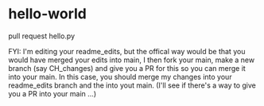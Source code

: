 # hello-world
pull request
hello.py



FYI: I'm editing your readme_edits, but the offical way would be that you would have merged your edits into main, I then fork your main, make a new branch (say CH_changes) and give you a PR for this so you can merge it into your main. In this case, you should merge my changes into your readme_edits branch and the into yout main. (I'll see if there's a way to give you a PR into your main ...)
